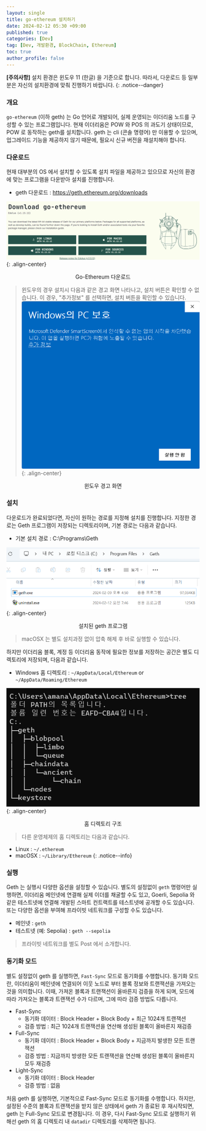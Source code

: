 ```yaml
---
layout: single
title: go-ethereum 설치하기
date: 2024-02-12 05:30 +09:00
published: true
categories: [Dev]
tag: [Dev, 개발환경, BlockChain, Ethereum]
toc: true
author_profile: false
---
```


**[주의사항]** 
설치 환경은 윈도우 11 (한글) 을 기준으로 합니다. 따라서, 다운로드 등 일부분은 자신의 설치환경에 맞춰 진행하기 바랍니다.
{: .notice--danger} 

### 개요

`go-ethereum` (이하 geth) 는 Go 언어로 개발되어, 실제 운영되는 이더리움 노드를 구성할 수 있는 프로그램입니다. 
현재 이더리움은 POW 와 POS 의 과도기 상태이므로, POW 로 동작하는 geth를 설치합니다. 
geth 는 cli (콘솔 명령어) 만 이용할 수 있으며, 업그레이드 기능을 제공하지 않기 때문에, 필요시 신규 버전을 재설치해야 합니다. 

### 다운로드

현재 대부분의 OS 에서 설치할 수 있도록 설치 파일을 제공하고 있으므로 자신의 환경에 맞는 프로그램을 다운받아 설치를 진행합니다.

- geth 다운로드 : https://geth.ethereum.org/downloads

![geth 다운로드](/assets/images/2024-02-12-geth-download.png){: .align-center}
<p style="text-align: center;">Go-Ethereum 다운로드</p>

> 윈도우의 경우 설치시 다음과 같은 경고 화면 나타나고, 설치 버튼은 확인할 수 없습니다. 이 경우, "추가정보" 를 선택하면, 설치 버튼을 확인할 수 있습니다. 
![윈도우 경고](/assets/images/2024-02-12-geth-install-windows-warning.png){: .align-center}
<p style="text-align: center;">윈도우 경고 화면</p>

### 설치

다운로드가 완료되었다면, 자신이 원하는 경로를 지정해 설치를 진행합니다. 지정한 경로는 Geth 프로그램이 저장되는 디렉토리이며,
기본 경로는 다음과 같습니다.

- 기본 설치 경로 : C:\Programs\Geth

![geth 프로그램](/assets/images/2024-02-12-geth-default-directory.png){: .align-center}
<p style="text-align: center;">설치된 geth 프로그램</p>

> macOSX 는 별도 설치과정 없이 압축 해제 후 바로 실행할 수 있습니다. 

하지만 이더리움 블록, 계정 등 이더리움 동작에 필요한 정보를 저장하는 공간은 별도 디렉토리에 저장되며, 다음과 같습니다. 

- Windows 홈 디렉토리 : `~/AppData/Local/Ethereum` or `~/AppData/Roaming/Ethereum`
    
![홈 디렉토리 구조](/assets/images/2024-02-12-geth-directory-tree.png){: .align-center}
<p style="text-align: center;">홈 디렉토리 구조</p>

> 다른 운영체제의 홈 디렉토리는 다음과 같습니다. 
- Linux : `~/.ethereum`
- macOSX : `~/Library/Ethereum`
{: .notice--info} 


### 실행

Geth 는 실행시 다양한 옵션을 설정할 수 있습니다. 별도의 설정없이 `geth` 명령어만 실행하면, 이더리움 메인넷에 연결해 실제 이더를 채굴할 수도 있고, Goerli, Sepolia 와 같은 테스트넷에 연결해 개발된 스마트 컨트랙트를 테스트넷에 공개할 수도 있습니다. 
또는 다양한 옵션을 부여해 프라이빗 네트워크를 구성할 수도 있습니다. 

- 메인넷 : `geth`
- 테스트넷 (예: Sepolia) : `geth --sepolia`

> 프라이빗 네트워크를 별도 Post 에서 소개합니다.


### 동기화 모드

별도 설정없이 geth 를 실행하면, `Fast-Sync` 모드로 동기화를 수행합니다. 
동기화 모드란, 이더리움이 메인넷에 연결되어 이웃 노드로 부터 블록 정보와 트랜잭션을 가져오는 것을 의미합니다. 
이때, 가져온 블록과 트랜잭션이 올바른지 검증을 하게 되며, 모드에 따라 가져오는 블록과 트랜잭션 수가 다르며, 그에 따라 검증 방법도 다릅니다.

- Fast-Sync
    - 동기화 데이터 : Block Header + Block Body + 최근 1024개 트랜잭션
    - 검증 방법 : 최근 1024개 트랜잭션을 연산해 생성된 블록이 올바른지 재검증
- Full-Sync
    - 동기화 데이터 : Block Header + Block Body + 지금까지 발생한 모든 트랜잭션
    - 검증 방법 : 지금까지 방생한 모든 트랜잭션을 연산해 생성된 블록이 올바른지 모두 재검증
- Light-Sync
    - 동기화 데이터 : Block Header
    - 검증 방법 : 없음

처음 geth 를 실행하면, 기본적으로 Fast-Sync 모드로 동기화를 수행합니다. 하지만, 설정된 수준의 블록과 트랜잭션을 받지 않은 상태에서 geth 가 종료된 후 재시작되면, geth 는 Full-Sync 모드로 변경됩니다. 이 경우, 다시 Fast-Sync 모드로 실행하기 위해선 geth 의 홈 디렉토리 내 `datadir` 디렉토리를 삭제하면 됩니다. 
